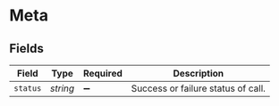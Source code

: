 # Meta


## Fields

| Field                              | Type                               | Required                           | Description                        |
| ---------------------------------- | ---------------------------------- | ---------------------------------- | ---------------------------------- |
| `status`                           | *string*                           | :heavy_minus_sign:                 | Success or failure status of call. |